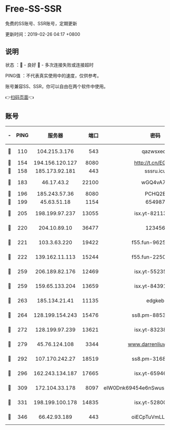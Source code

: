 # Free-SS-SSR

免费的SS账号、SSR账号，定期更新

更新时间：2019-02-26 04:17 +0800

## 说明

状态     ：🙂 - 良好 🙁 - 多次连接失败或连接超时

PING值   ：不代表真实使用中的速度，仅供参考。

账号兼容SS、SSR，你可以自由在两个软件中使用。

👉[扫码页面](https://liesauer.github.io/free-ss-ssr.github.io/)👈

## 账号

|-|PING|服务器|端口|密码|加密方式|区域|
|:----:|:----:|:-----:|-----:|:----:|:----:|:----:|
|🙂|110|104.215.3.176|543|qazwsxedc|aes-256-gcm|JP|
|🙂|154|194.156.120.127|8080|http://t.cn/EGJIyrl|rc4-md5|RU|
|🙂|158|185.173.92.181|443|sssru.icu|rc4-md5|RU|
|🙂|183|46.17.43.2|22100|wGQ4vA7D|aes-256-gcm|RU|
|🙂|196|185.243.57.36|8080|PCHQ2E|rc4-md5|US|
|🙂|199|45.63.51.18|1154|654987|chacha20|US|
|🙂|205|198.199.97.237|13055|isx.yt-82113770|aes-256-cfb|US|
|🙂|220|204.10.89.10|36477|123456|aes-256-cfb|US|
|🙂|221|103.3.63.220|19422|f55.fun-96253224|aes-256-cfb|SG|
|🙂|222|139.162.11.113|15244|f55.fun-22509021|aes-256-cfb|SG|
|🙂|259|206.189.82.176|12469|isx.yt-55235157|aes-256-cfb|SG|
|🙂|259|159.65.133.204|13659|isx.yt-84391225|aes-256-cfb|SG|
|🙂|263|185.134.21.41|11135|edgkeb|aes-256-cfb|GB|
|🙂|264|128.199.154.243|15476|ss8.pm-88536121|aes-256-cfb|SG|
|🙂|272|128.199.97.239|13621|isx.yt-83238586|aes-256-cfb|SG|
|🙂|279|45.76.124.108|3344|www.darrenliuwei.com|aes-256-cfb|AU|
|🙂|292|107.170.242.27|18519|ss8.pm-31689702|aes-256-cfb|US|
|🙂|296|162.243.134.187|17665|isx.yt-65946104|aes-256-cfb|US|
|🙂|309|172.104.33.178|8097|eIW0Dnk69454e6nSwuspv9DmS201tQ0D|aes-256-cfb|SG|
|🙂|331|198.199.100.178|14835|isx.yt-52800132|aes-256-cfb|US|
|🙂|346|66.42.93.189|443|oiECpTuVmLLxk4Ts|aes-256-cfb|US|
